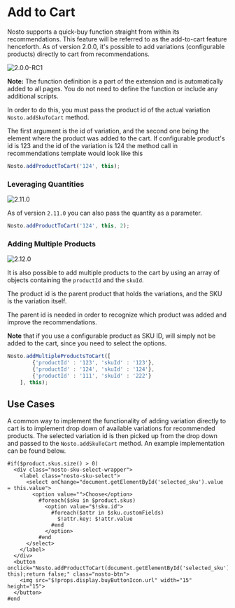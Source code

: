 # Add to Cart

Nosto supports a quick-buy function straight from within its recommendations. This feature will be referred to as the add-to-cart feature henceforth. As of version 2.0.0, it's possible to add variations \(configurable products\) directly to cart from recommendations.

![2.0.0-RC1](https://img.shields.io/badge/nosto-2.0.0-green.svg)

**Note:** The function definition is a part of the extension and is automatically added to all pages. You do not need to define the function or include any additional scripts.

In order to do this, you must pass the product id of the actual variation `Nosto.addSkuToCart` method.

The first argument is the id of variation, and the second one being the element where the product was added to the cart. If configurable product's id is 123 and the id of the variation is 124 the method call in recommendations template would look like this

```javascript
Nosto.addProductToCart('124', this);
```

### Leveraging Quantities

![2.11.0](https://img.shields.io/badge/nosto-2.11.0-green.svg)

As of version `2.11.0` you can also pass the quantity as a parameter.

```javascript
Nosto.addProductToCart('124', this, 2);
```

### Adding Multiple Products

![2.12.0](https://img.shields.io/badge/nosto-2.12.0-red.svg)

It is also possible to add multiple products to the cart by using an array of objects containing the `productId` and the `skuId`.

The product id is the parent product that holds the variations, and the SKU is the variation itself.

The parent id is needed in order to recognize which product was added and improve the recommendations.

**Note** that if you use a configurable product as SKU ID, will simply not be added to the cart, since you need to select the options.

```javascript
Nosto.addMultipleProductsToCart([
        {'productId' : '123', 'skuId' : '123'},
        {'productId' : '124', 'skuId' : '124'},
        {'productId' : '111', 'skuId' : '222'}
    ], this);
```

## Use Cases

A common way to implement the functionality of adding variation directly to cart is to implement drop down of available variations for recommended products. The selected variation id is then picked up from the drop down and passed to the `Nosto.addSkuToCart` method. An example implementation can be found below.

```markup
#if($product.skus.size() > 0)
  <div class="nosto-sku-select-wrapper">
    <label class="nosto-sku-select">
      <select onChange="document.getElementById('selected_sku').value = this.value">
        <option value="">Choose</option>
          #foreach($sku in $product.skus)
            <option value="$!sku.id">
              #foreach($attr in $sku.customFields)
                $!attr.key: $!attr.value
              #end
            </option>
          #end
      </select>
    </label>
  </div>
  <button onclick="Nosto.addProductToCart(document.getElementById('selected_sku').value, this);return false;" class="nosto-btn">
    <img src="$!props.display.buyButtonIcon.url" width="15" height="15">
  </button>
#end
```

